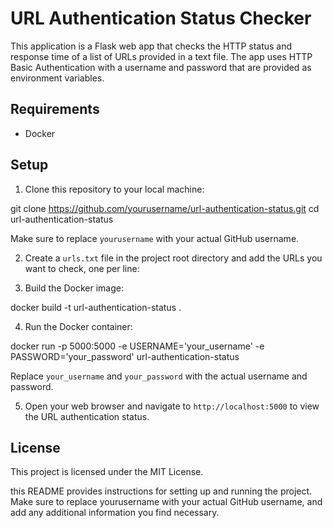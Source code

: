 # URL Authentication Status Checker

This application is a Flask web app that checks the HTTP status and response time of a list of URLs provided in a text file. The app uses HTTP Basic Authentication with a username and password that are provided as environment variables.

## Requirements

- Docker

## Setup

1. Clone this repository to your local machine:



git clone https://github.com/yourusername/url-authentication-status.git
cd url-authentication-status


Make sure to replace `yourusername` with your actual GitHub username.

2. Create a `urls.txt` file in the project root directory and add the URLs you want to check, one per line:


3. Build the Docker image:

docker build -t url-authentication-status .



4. Run the Docker container:



docker run -p 5000:5000 -e USERNAME='your_username' -e PASSWORD='your_password' url-authentication-status


Replace `your_username` and `your_password` with the actual username and password.

5. Open your web browser and navigate to `http://localhost:5000` to view the URL authentication status.

## License

This project is licensed under the MIT License.




this README provides instructions for setting up and running the project. Make sure to replace yourusername with your actual GitHub username, and add any additional information you find necessary.